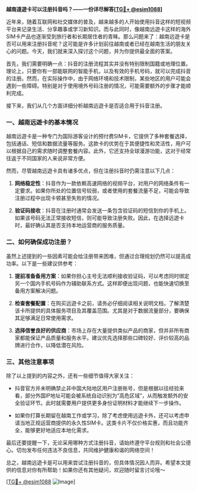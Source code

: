 **越南遠遊卡可以注册抖音吗？——一份详尽解答[[TG💪+ @esim1088](https://t.me/s/esim1088)]**

近年来，随着互联网和社交媒体的普及，越来越多的人开始使用抖音这样的短视频平台来记录生活、分享趣事或学习新知识。而与此同时，像越南远遊卡这样的海外SIM卡产品也逐渐受到旅行者和长期居住者的青睐。那么问题来了：越南远遊卡是否可以用来注册抖音呢？这可能是许多计划前往越南或者已经在越南生活的朋友关心的问题。今天，我们就来深入探讨这个问题，并为你提供最全面的答案。

首先，我们需要明确一点：抖音的注册流程其实并没有特别限制国籍或地理位置。理论上，只要你有一部能联网的智能手机，以及有效的手机号码，就可以完成抖音的注册。然而，在实际操作中，由于网络环境和技术限制，某些地区的用户可能会遇到一些障碍。特别是对于使用境外号码注册的情况，可能需要额外的步骤才能顺利完成。

接下来，我们从几个方面详细分析越南远遊卡是否适合用于抖音注册。

### 一、越南远遊卡的基本情况

越南远遊卡是一种专门为国际游客设计的预付费SIM卡，它提供了多种套餐选择，包括通话、短信和数据流量等服务。这款卡的优势在于其便捷性和灵活性，用户可以根据自己的需求随时调整套餐内容。此外，它还支持全球漫游功能，这对于经常往返于不同国家的人来说非常方便。

然而，尽管越南远遊卡具有诸多优点，但在注册抖音时仍需注意以下几点：

1. **网络稳定性**：抖音作为一款依赖高速网络的视频平台，对用户的网络条件有一定要求。如果你所处的位置信号较弱，或者使用的套餐流量不足，可能会导致注册过程中出现卡顿甚至失败的情况。
   
2. **验证码接收**：抖音在注册时通常会发送一条包含验证码的短信到你的手机上。如果该号码无法正常接收短信，则可能导致注册失败。因此，在选择远遊卡时，最好确认其是否支持本地运营商的服务质量。

### 二、如何确保成功注册？

虽然上述提到的一些因素可能会给注册带来困难，但通过合理规划仍然可以提高成功率。以下是一些建议供参考：

1. **提前准备备用方案**：如果你担心主号无法顺利接收验证码，可以考虑同时绑定另一个国内手机号码作为辅助联系方式。这样即便出现问题，也能快速切换至备用方案解决问题。

2. **检查套餐配置**：在购买远遊卡之前，请务必仔细阅读相关说明文档，了解清楚该卡所提供的具体服务项目及其覆盖范围。尤其是对于数据流量部分，要确保其足够满足日常使用需求。

3. **选择信誉良好的供应商**：市场上存在大量提供类似产品的商家，但并非所有商家都能保证产品质量和服务水平。建议优先选择那些口碑较好、评价较高的品牌进行合作，以降低潜在风险。

### 三、其他注意事项

除了以上提到的内容之外，还有一些细节值得大家关注：

- 抖音官方并未明确禁止非中国大陆地区用户注册账号，但是根据以往经验来看，部分外国IP地址可能会被系统自动识别为“高危区域”，从而触发额外的安全验证环节。此时就需要用户提供更多身份证明材料才能继续下一步操作。

- 如果你打算长期留在越南工作或学习，除了考虑使用远遊卡外，还可以考虑申请当地正规运营商提供的永久性SIM卡。这类卡片不仅价格实惠，而且功能齐全，能够更好地适应本地化需求。

最后还要提醒一下，无论采用哪种方式注册抖音，请始终遵守平台规则和社会公德心。切勿发布任何违法不良信息，共同维护健康和谐的网络空间！

总之，越南远遊卡是可以用来尝试注册抖音的，但具体情况因人而异。希望本文提供的信息对你有所帮助！如果你还有其他疑问，欢迎随时留言讨论哦～

[[TG💪+ @esim1088](https://t.me/s/esim1088) ![Image](https://i.postimg.cc/4NQfJmqS/Snipaste-2025-05-13-00-14-12.png)]